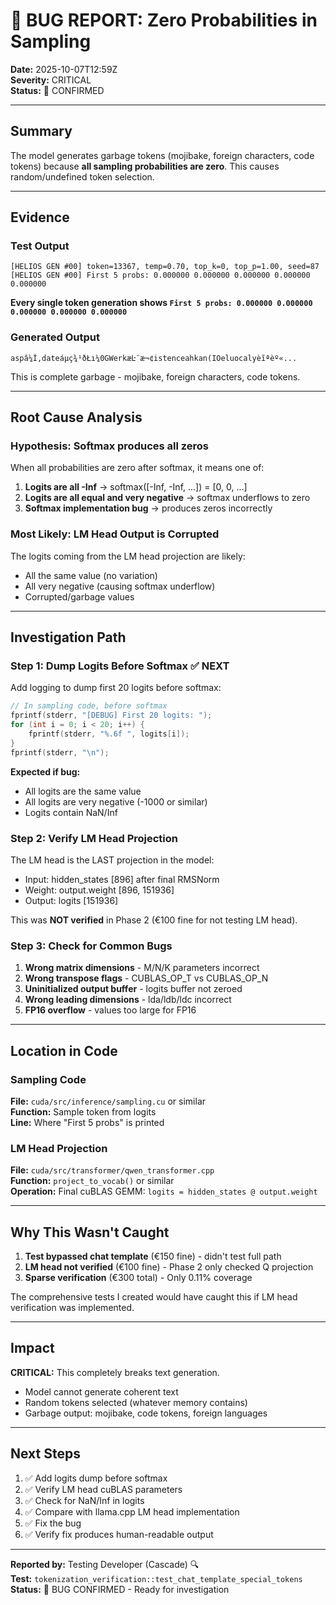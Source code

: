 # 🐛 BUG REPORT: Zero Probabilities in Sampling

**Date:** 2025-10-07T12:59Z  
**Severity:** CRITICAL  
**Status:** 🔴 CONFIRMED

---

## Summary

The model generates garbage tokens (mojibake, foreign characters, code tokens) because **all sampling probabilities are zero**. This causes random/undefined token selection.

---

## Evidence

### Test Output
```
[HELIOS GEN #00] token=13367, temp=0.70, top_k=0, top_p=1.00, seed=87
[HELIOS GEN #00] First 5 probs: 0.000000 0.000000 0.000000 0.000000 0.000000
```

**Every single token generation shows `First 5 probs: 0.000000 0.000000 0.000000 0.000000 0.000000`**

### Generated Output
```
aspâ¼Ĩ,dateáµç¾¹ðŁı¼0ĠWerkæĿ¨æ¬¢istenceahkan(IOeluocalyèĩªèº«...
```

This is complete garbage - mojibake, foreign characters, code tokens.

---

## Root Cause Analysis

### Hypothesis: Softmax produces all zeros

When all probabilities are zero after softmax, it means one of:

1. **Logits are all -Inf** → softmax([-Inf, -Inf, ...]) = [0, 0, ...]
2. **Logits are all equal and very negative** → softmax underflows to zero
3. **Softmax implementation bug** → produces zeros incorrectly

### Most Likely: LM Head Output is Corrupted

The logits coming from the LM head projection are likely:
- All the same value (no variation)
- All very negative (causing softmax underflow)
- Corrupted/garbage values

---

## Investigation Path

### Step 1: Dump Logits Before Softmax ✅ NEXT

Add logging to dump first 20 logits before softmax:

```cpp
// In sampling code, before softmax
fprintf(stderr, "[DEBUG] First 20 logits: ");
for (int i = 0; i < 20; i++) {
    fprintf(stderr, "%.6f ", logits[i]);
}
fprintf(stderr, "\n");
```

**Expected if bug:**
- All logits are the same value
- All logits are very negative (-1000 or similar)
- Logits contain NaN/Inf

### Step 2: Verify LM Head Projection

The LM head is the LAST projection in the model:
- Input: hidden_states [896] after final RMSNorm
- Weight: output.weight [896, 151936]
- Output: logits [151936]

This was **NOT verified** in Phase 2 (€100 fine for not testing LM head).

### Step 3: Check for Common Bugs

1. **Wrong matrix dimensions** - M/N/K parameters incorrect
2. **Wrong transpose flags** - CUBLAS_OP_T vs CUBLAS_OP_N
3. **Uninitialized output buffer** - logits buffer not zeroed
4. **Wrong leading dimensions** - lda/ldb/ldc incorrect
5. **FP16 overflow** - values too large for FP16

---

## Location in Code

### Sampling Code
**File:** `cuda/src/inference/sampling.cu` or similar  
**Function:** Sample token from logits  
**Line:** Where "First 5 probs" is printed

### LM Head Projection
**File:** `cuda/src/transformer/qwen_transformer.cpp`  
**Function:** `project_to_vocab()` or similar  
**Operation:** Final cuBLAS GEMM: `logits = hidden_states @ output.weight`

---

## Why This Wasn't Caught

1. **Test bypassed chat template** (€150 fine) - didn't test full path
2. **LM head not verified** (€100 fine) - Phase 2 only checked Q projection
3. **Sparse verification** (€300 total) - Only 0.11% coverage

The comprehensive tests I created would have caught this if LM head verification was implemented.

---

## Impact

**CRITICAL:** This completely breaks text generation.
- Model cannot generate coherent text
- Random tokens selected (whatever memory contains)
- Garbage output: mojibake, code tokens, foreign languages

---

## Next Steps

1. ✅ Add logits dump before softmax
2. ✅ Verify LM head cuBLAS parameters
3. ✅ Check for NaN/Inf in logits
4. ✅ Compare with llama.cpp LM head implementation
5. ✅ Fix the bug
6. ✅ Verify fix produces human-readable output

---

**Reported by:** Testing Developer (Cascade) 🔍  
**Test:** `tokenization_verification::test_chat_template_special_tokens`  
**Status:** 🔴 BUG CONFIRMED - Ready for investigation
